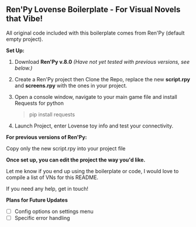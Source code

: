 ## Ren'Py Lovense Boilerplate - For Visual Novels that Vibe!

All original code included with this boilerplate comes from Ren'Py (default empty project).

**Set Up:**

 1. Download **Ren'Py v.8.0** *(Have not yet tested with previous
    versions, see below.)*
 2. Create a Ren'Py project then Clone the Repo, replace the new **script.rpy** and **screens.rpy** with the ones in your project.
 3. Open a console window, navigate to your main game file and install
    Requests for python 
    > pip install requests

 4. Launch Project, enter Lovense toy info and test your connectivity.

**For previous versions of Ren'Py:**

Copy only the new script.rpy into your project file

**Once set up, you can edit the project the way you'd like.** 

Let me know if you end up using the boilerplate or code, I would love to compile a list of VNs for this README.

If you need any help, get in touch!

**Plans for Future Updates**

 - [ ] Config options on settings menu
 - [ ] Specific error handling
